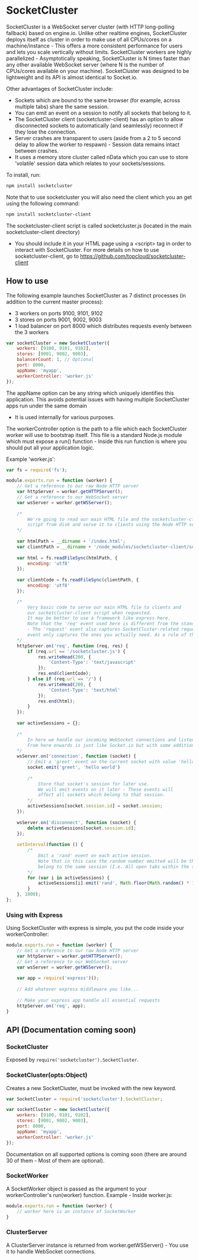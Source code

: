 SocketCluster
======

SocketCluster is a WebSocket server cluster (with HTTP long-polling fallback) based on engine.io.
Unlike other realtime engines, SocketCluster deploys itself as cluster in order to make use of all CPUs/cores on
a machine/instance - This offers a more consistent performance for users and lets you scale vertically without limits.
SocketCluster workers are highly parallelized - Asymptotically speaking, SocketCluster is N times faster than any other 
available WebSocket server (where N is the number of CPUs/cores available on your machine).
SocketCluster was designed to be lightweight and its API is almost identical to Socket.io.

Other advantages of SocketCluster include:
- Sockets which are bound to the same browser (for example, across multiple tabs) share the same session.
- You can emit an event on a session to notify all sockets that belong to it.
- The SocketCluster client (socketcluster-client) has an option to allow disconnected sockets to automatically (and seamlessly) reconnect
if they lose the connection.
- Server crashes are transparent to users (aside from a 2 to 5 second delay to allow the worker to respawn) - Session data remains intact between crashes.
- It uses a memory store cluster called nData which you can use to store 'volatile' session data which relates to your sockets/sessions.

To install, run:

```bash
npm install socketcluster
```

Note that to use socketcluster you will also need the client which you an get using the following command:

```bash
npm install socketcluster-client
```

The socketcluster-client script is called socketcluster.js (located in the main socketcluster-client directory) 
- You should include it in your HTML page using a &lt;script&gt; tag in order to interact with SocketCluster.
For more details on how to use socketcluster-client, go to https://github.com/topcloud/socketcluster-client

## How to use

The following example launches SocketCluster as 7 distinct processes (in addition to the current master process):
- 3 workers on ports 9100, 9101, 9102
- 3 stores on ports 9001, 9002, 9003
- 1 load balancer on port 8000 which distributes requests evenly between the 3 workers

```js
var socketCluster = new SocketCluster({
    workers: [9100, 9101, 9102],
    stores: [9001, 9002, 9003],
    balancerCount: 1, // Optional
    port: 8000,
    appName: 'myapp',
    workerController: 'worker.js'
});
```

The appName option can be any string which uniquely identifies this application.
This avoids potential issues with having multiple SocketCluster apps run under the same domain
- It is used internally for various purposes.

The workerController option is the path to a file which each SocketCluster worker will use to bootstrap itself.
This file is a standard Node.js module which must expose a run() function - Inside this run function is where you should
put all your application logic.

Example 'worker.js':

```js
var fs = require('fs');

module.exports.run = function (worker) {
    // Get a reference to our raw Node HTTP server
    var httpServer = worker.getHTTPServer();
    // Get a reference to our WebSocket server
    var wsServer = worker.getWSServer();
    
    /*
        We're going to read our main HTML file and the socketcluster-client
        script from disk and serve it to clients using the Node HTTP server.
    */
    
    var htmlPath = __dirname + '/index.html';
    var clientPath = __dirname + '/node_modules/socketcluster-client/socketcluster.js';
    
    var html = fs.readFileSync(htmlPath, {
        encoding: 'utf8'
    });
    
    var clientCode = fs.readFileSync(clientPath, {
        encoding: 'utf8'
    });

    /*
        Very basic code to serve our main HTML file to clients and
        our socketcluster-client script when requested.
        It may be better to use a framework like express here.
        Note that the 'req' event used here is different from the standard Node.js HTTP server 'request' event 
        - The 'request' event also captures SocketCluster-related requests; the 'req'
        event only captures the ones you actually need. As a rule of thumb, you should not listen to the 'request' event.
    */
    httpServer.on('req', function (req, res) {
        if (req.url == '/socketcluster.js') {
            res.writeHead(200, {
                'Content-Type': 'text/javascript'
            });
            res.end(clientCode);
        } else if (req.url == '/') {
            res.writeHead(200, {
                'Content-Type': 'text/html'
            });
            res.end(html);
        }
    });
    
    var activeSessions = {};
    
    /*
        In here we handle our incoming WebSocket connections and listen for events.
        From here onwards is just like Socket.io but with some additional features.
    */
    wsServer.on('connection', function (socket) {
        // Emit a 'greet' event on the current socket with value 'hello world'
        socket.emit('greet', 'hello world')
        
        /*
            Store that socket's session for later use.
            We will emit events on it later - Those events will 
            affect all sockets which belong to that session.
        */
        activeSessions[socket.session.id] = socket.session;
    });
    
    wsServer.on('disconnect', function (socket) {
        delete activeSessions[socket.session.id];
    });
    
    setInterval(function () {
        /*
            Emit a 'rand' event on each active session.
            Note that in this case the random number emitted will be the same across all sockets which
            belong to the same session (I.e. All open tabs within the same browser).
        */
        for (var i in activeSessions) {
            activeSessions[i].emit('rand', Math.floor(Math.random() * 100));
        }
    }, 1000);
};
```

### Using with Express

Using SocketCluster with express is simple, you put the code inside your workerController:

```js
module.exports.run = function (worker) {
    // Get a reference to our raw Node HTTP server
    var httpServer = worker.getHTTPServer();
    // Get a reference to our WebSocket server
    var wsServer = worker.getWSServer();
    
    var app = require('express')();
    
    // Add whatever express middleware you like...
    
    // Make your express app handle all essential requests
    httpServer.on('req', app);
}
```

## API (Documentation coming soon)

### SocketCluster

Exposed by `require('socketcluster').SocketCluster`.

### SocketCluster(opts:Object)

Creates a new SocketCluster, must be invoked with the new keyword.

```js
var SocketCluster = require('socketcluster').SocketCluster;

var socketCluster = new SocketCluster({
    workers: [9100, 9101, 9102],
    stores: [9001, 9002, 9003],
    port: 8000,
    appName: 'myapp',
    workerController: 'worker.js'
});
```

Documentation on all supported options is coming soon (there are around 30 of them - Most of them are optional).
    
### SocketWorker

A SocketWorker object is passed as the argument to your workerController's run(worker) function.
Example - Inside worker.js:

```js
module.exports.run = function (worker) {
    // worker here is an instance of SocketWorker
}
```

### ClusterServer

A ClusterServer instance is returned from worker.getWSServer() - You use it to handle WebSocket connections.